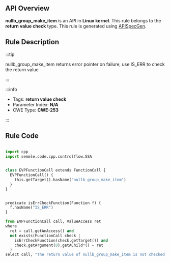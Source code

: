 ---
---


## API Overview
**nullb_group_make_item** is an API in **Linux kernel**. This rule belongs to the **return value check** type. This rule is generated using [APISpecGen](../../tools/APISpecGen).
## Rule Description

:::tip

nullb_group_make_item returns error pointer on failure, use IS_ERR to check the return value

:::

:::info

- Tags: **return value check**
- Parameter Index: **N/A**
- CWE Type: **CWE-253**

:::

## Rule Code
```python

import cpp
import semmle.code.cpp.controlflow.SSA


class EVPFunctionCall extends FunctionCall {
  EVPFunctionCall() {
    this.getTarget().hasName("nullb_group_make_item")
  }
}


predicate isErrCheckFunction(Function f) {
  f.hasName("IS_ERR") 
}

from EVPFunctionCall call, ValueAccess ret
where
  ret = call.getAnAccess() and
  not exists(FunctionCall check |
    isErrCheckFunction(check.getTarget()) and
    check.getArgument(0).getAChild*() = ret
  )
select call, "The return value of nullb_group_make_item is not checked with IS_ERR."
    
```